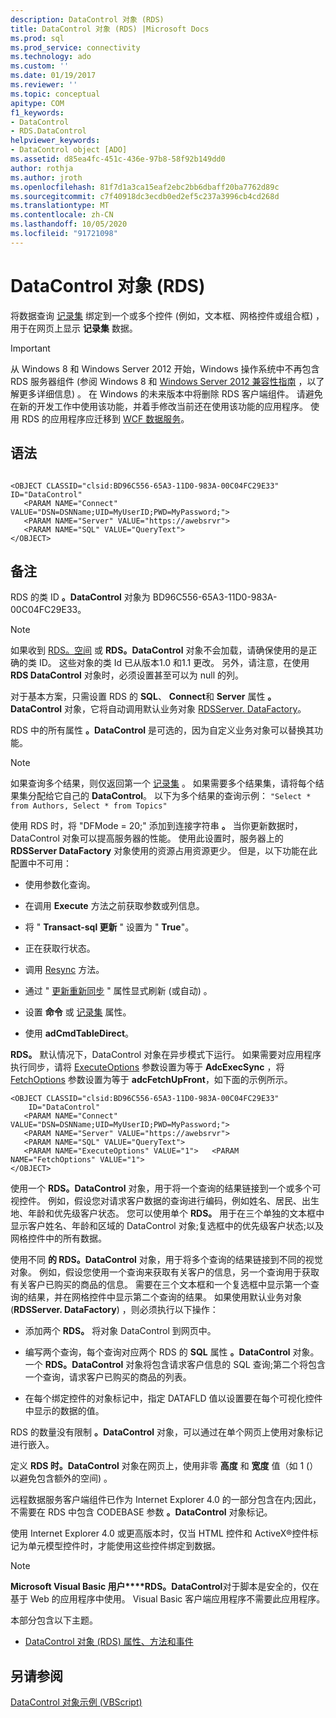 ```yaml
---
description: DataControl 对象 (RDS)
title: DataControl 对象 (RDS) |Microsoft Docs
ms.prod: sql
ms.prod_service: connectivity
ms.technology: ado
ms.custom: ''
ms.date: 01/19/2017
ms.reviewer: ''
ms.topic: conceptual
apitype: COM
f1_keywords:
- DataControl
- RDS.DataControl
helpviewer_keywords:
- DataControl object [ADO]
ms.assetid: d85ea4fc-451c-436e-97b8-58f92b149dd0
author: rothja
ms.author: jroth
ms.openlocfilehash: 81f7d1a3ca15eaf2ebc2bb6dbaff20ba7762d89c
ms.sourcegitcommit: c7f40918dc3ecdb0ed2ef5c237a3996cb4cd268d
ms.translationtype: MT
ms.contentlocale: zh-CN
ms.lasthandoff: 10/05/2020
ms.locfileid: "91721098"
---
```

# <a name="datacontrol-object-rds"></a>DataControl 对象 (RDS)
将数据查询 [记录集](../ado-api/recordset-object-ado.md) 绑定到一个或多个控件 (例如，文本框、网格控件或组合框) ，用于在网页上显示 **记录集** 数据。  
  
> [!IMPORTANT]
>  从 Windows 8 和 Windows Server 2012 开始，Windows 操作系统中不再包含 RDS 服务器组件 (参阅 Windows 8 和 [Windows Server 2012 兼容性指南](https://www.microsoft.com/download/details.aspx?id=27416) ，以了解更多详细信息) 。 在 Windows 的未来版本中将删除 RDS 客户端组件。 请避免在新的开发工作中使用该功能，并着手修改当前还在使用该功能的应用程序。 使用 RDS 的应用程序应迁移到 [WCF 数据服务](/dotnet/framework/wcf/)。  
  
## <a name="syntax"></a>语法  
  
```  
  
<OBJECT CLASSID="clsid:BD96C556-65A3-11D0-983A-00C04FC29E33" ID="DataControl"  
   <PARAM NAME="Connect" VALUE="DSN=DSNName;UID=MyUserID;PWD=MyPassword;">  
   <PARAM NAME="Server" VALUE="https://awebsrvr">  
   <PARAM NAME="SQL" VALUE="QueryText">  
</OBJECT>  
```  
  
## <a name="remarks"></a>备注  
 RDS 的类 ID **。DataControl** 对象为 BD96C556-65A3-11D0-983A-00C04FC29E33。  
  
> [!NOTE]
>  如果收到 [RDS。空间](./dataspace-object-rds.md) 或 **RDS。DataControl** 对象不会加载，请确保使用的是正确的类 ID。 这些对象的类 Id 已从版本1.0 和1.1 更改。 另外，请注意，在使用 **RDS DataControl** 对象时，必须设置甚至可以为 null 的列。  
  
 对于基本方案，只需设置 RDS 的 **SQL**、 **Connect**和 **Server** 属性 **。DataControl** 对象，它将自动调用默认业务对象 [RDSServer. DataFactory](./datafactory-object-rdsserver.md)。  
  
 RDS 中的所有属性 **。DataControl** 是可选的，因为自定义业务对象可以替换其功能。  
  
> [!NOTE]
>  如果查询多个结果，则仅返回第一个 [记录集](../ado-api/recordset-object-ado.md) 。 如果需要多个结果集，请将每个结果集分配给它自己的 **DataControl**。 以下为多个结果的查询示例： `"Select * from Authors, Select * from Topics"`  
  
 使用 RDS 时，将 "DFMode = 20;" 添加到连接字符串 **。** 当你更新数据时，DataControl 对象可以提高服务器的性能。 使用此设置时，服务器上的 **RDSServer DataFactory** 对象使用的资源占用资源更少。 但是，以下功能在此配置中不可用：  
  
-   使用参数化查询。  
  
-   在调用 **Execute** 方法之前获取参数或列信息。  
  
-   将 " **Transact-sql 更新** " 设置为 " **True**"。  
  
-   正在获取行状态。  
  
-   调用 [Resync](../ado-api/resync-method.md) 方法。  
  
-   通过 " [更新重新同步](../ado-api/update-resync-property-dynamic-ado.md) " 属性显式刷新 (或自动) 。  
  
-   设置 **命令** 或 [记录集](./recordset-sourcerecordset-properties-rds.md) 属性。  
  
-   使用 **adCmdTableDirect**。  
  
 **RDS。** 默认情况下，DataControl 对象在异步模式下运行。 如果需要对应用程序执行同步，请将 [ExecuteOptions](./executeoptions-property-rds.md) 参数设置为等于 **AdcExecSync** ，将 [FetchOptions](./fetchoptions-property-rds.md) 参数设置为等于 **adcFetchUpFront**，如下面的示例所示。  
  
```  
<OBJECT CLASSID="clsid:BD96C556-65A3-11D0-983A-00C04FC29E33"   
    ID="DataControl"  
   <PARAM NAME="Connect" VALUE="DSN=DSNName;UID=MyUserID;PWD=MyPassword;">  
   <PARAM NAME="Server" VALUE="https://awebsrvr">  
   <PARAM NAME="SQL" VALUE="QueryText">  
   <PARAM NAME="ExecuteOptions" VALUE="1">   <PARAM NAME="FetchOptions" VALUE="1">  
</OBJECT>  
```  
  
 使用一个 **RDS。DataControl** 对象，用于将一个查询的结果链接到一个或多个可视控件。 例如，假设您对请求客户数据的查询进行编码，例如姓名、居民、出生地、年龄和优先级客户状态。 您可以使用单个 **RDS。** 用于在三个单独的文本框中显示客户姓名、年龄和区域的 DataControl 对象;复选框中的优先级客户状态;以及网格控件中的所有数据。  
  
 使用不同 **的 RDS。DataControl** 对象，用于将多个查询的结果链接到不同的视觉对象。 例如，假设您使用一个查询来获取有关客户的信息，另一个查询用于获取有关客户已购买的商品的信息。 需要在三个文本框和一个复选框中显示第一个查询的结果，并在网格控件中显示第二个查询的结果。 如果使用默认业务对象 (**RDSServer. DataFactory**) ，则必须执行以下操作：  
  
-   添加两个 **RDS。** 将对象 DataControl 到网页中。  
  
-   编写两个查询，每个查询对应两个 RDS 的 **SQL** 属性 **。DataControl** 对象。 一个 **RDS。DataControl** 对象将包含请求客户信息的 SQL 查询;第二个将包含一个查询，请求客户已购买的商品的列表。  
  
-   在每个绑定控件的对象标记中，指定 DATAFLD 值以设置要在每个可视化控件中显示的数据的值。  
  
 RDS 的数量没有限制 **。DataControl** 对象，可以通过在单个网页上使用对象标记进行嵌入。  
  
 定义 **RDS 时。DataControl** 对象在网页上，使用非零 **高度** 和 **宽度** 值（如 1 (）以避免包含额外的空间) 。  
  
 远程数据服务客户端组件已作为 Internet Explorer 4.0 的一部分包含在内;因此，不需要在 RDS 中包含 CODEBASE 参数 **。DataControl** 对象标记。  
  
 使用 Internet Explorer 4.0 或更高版本时，仅当 HTML 控件和 ActiveX®控件标记为单元模型控件时，才能使用这些控件绑定到数据。  
  
> [!NOTE]
>  **Microsoft Visual Basic 用户****RDS。DataControl**对于脚本是安全的，仅在基于 Web 的应用程序中使用。 Visual Basic 客户端应用程序不需要此应用程序。  
  
 本部分包含以下主题。  
  
-   [DataControl 对象 (RDS) 属性、方法和事件](./datacontrol-object-rds-properties-methods-and-events.md)  
  
## <a name="see-also"></a>另请参阅  
 [DataControl 对象示例 (VBScript)](./datacontrol-object-example-vbscript.md)